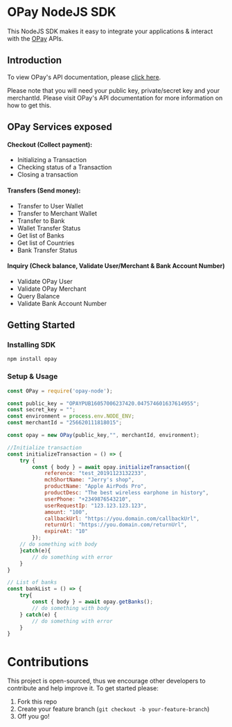 # OPay NodeJS SDK

This NodeJS SDK makes it easy to integrate your applications & interact with the [OPay](https://opayweb.com) APIs.

## Introduction

To view OPay's API documentation, please [click here](https://documentation.opayweb.com).

Please note that you will need your public key, private/secret key and your merchantId. Please visit OPay's API documentation for more information on how to get this.

## OPay Services exposed

#### Checkout (Collect payment):

- Initializing a Transaction
- Checking status of a Transaction
- Closing a transaction

#### Transfers (Send money):

- Transfer to User Wallet
- Transfer to Merchant Wallet
- Transfer to Bank
- Wallet Transfer Status
- Get list of Banks
- Get list of Countries
- Bank Transfer Status

#### Inquiry (Check balance, Validate User/Merchant & Bank Account Number)

- Validate OPay User
- Validate OPay Merchant
- Query Balance
- Validate Bank Account Number

## Getting Started

### Installing SDK

`npm install opay`

### Setup & Usage

```javascript
const OPay = require('opay-node');

const public_key = "OPAYPUB16057006237420.047574601637614955";
const secret_key = "";
const environment = process.env.NODE_ENV;
const merchantId = "256620111818015";

const opay = new OPay(public_key,"", merchantId, environment);

//Initialize transaction
const initializeTransaction = () => {
	try {
		const { body } = await opay.initializeTransaction({
			reference: "test_20191123132233",
		    mchShortName: "Jerry's shop",
		    productName: "Apple AirPods Pro",
		    productDesc: "The best wireless earphone in history",
		    userPhone: "+2349876543210",
		    userRequestIp: "123.123.123.123",
		    amount: "100",
		    callbackUrl: "https://you.domain.com/callbackUrl",
		    returnUrl: "https://you.domain.com/returnUrl",
		    expireAt: "10"
		});
	// do something with body
	}catch(e){
		// do something with error
	}
}

// List of banks
const bankList = () => {
	try{
		const { body } = await opay.getBanks();
		// do something with body
	} catch(e) {
		// do something with error
	}
}
```

# Contributions

This project is open-sourced, thus we encourage other developers to contribute and help improve it. To get started please:

1. Fork this repo
2. Create your feature branch (`git checkout -b your-feature-branch`)
3. Off you go!
